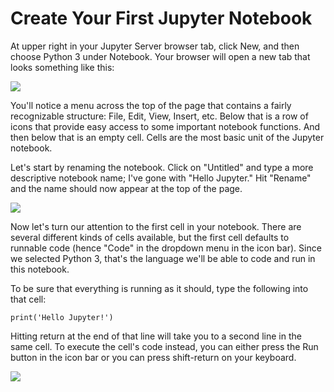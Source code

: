 # Create Your First Jupyter Notebook

At upper right in your Jupyter Server browser tab, click New, and then choose Python 3 under Notebook. Your browser will open a new tab that looks something like this:

![][1]

[1]: images/untitled-notebook.png

You'll notice a menu across the top of the page that contains a fairly recognizable structure: File, Edit, View, Insert, etc. Below that is a row of icons that provide easy access to some important notebook functions. And then below that is an empty cell. Cells are the most basic unit of the Jupyter notebook.

Let's start by renaming the notebook. Click on "Untitled" and type a more descriptive notebook name; I've gone with "Hello Jupyter." Hit "Rename" and the name should now appear at the top of the page.

![][2]

[2]: images/rename-notebook.png

Now let's turn our attention to the first cell in your notebook. There are several different kinds of cells available, but the first cell defaults to runnable code (hence "Code" in the dropdown menu in the icon bar). Since we selected Python 3, that's the language we'll be able to code and run in this notebook.

To be sure that everything is running as it should, type the following into that cell:

`print('Hello Jupyter!')`

Hitting return at the end of that line will take you to a second line in the same cell. To execute the cell's code instead, you can either press the Run button in the icon bar or you can press shift-return on your keyboard.

![][3]

[3]: images/hello-jupyter.png


